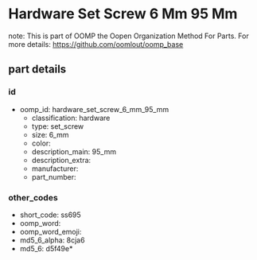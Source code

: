 # Hardware Set Screw 6 Mm 95 Mm  

note: This is part of OOMP the Oopen Organization Method For Parts. For more details: https://github.com/oomlout/oomp_base

##  part details





### id
* oomp_id: hardware_set_screw_6_mm_95_mm
  * classification: hardware
  * type: set_screw
  * size: 6_mm
  * color: 
  * description_main: 95_mm
  * description_extra: 
  * manufacturer: 
  * part_number: 

### other_codes
* short_code: ss695
* oomp_word: 
* oomp_word_emoji: 
* md5_6_alpha: 8cja6
* md5_6: d5f49e* 